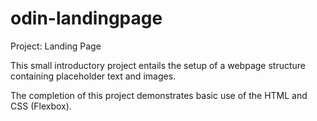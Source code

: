 # odin-landingpage
Project: Landing Page

This small introductory project entails the setup of a webpage structure containing placeholder text and images.

The completion of this project demonstrates basic use of the HTML and CSS (Flexbox).